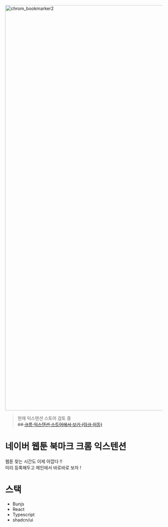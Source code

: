 <img width="1296" alt="chrom_bookmarker2" src="https://github.com/user-attachments/assets/95366e95-bc2d-4b4a-af93-fdeb77851301">


> 현재 익스텐션 스토어 검토 중  
~~## [크롬 익스텐션 스토어에서 보기 (링크 이동)](https://chromewebstore.google.com/detail/%EB%84%A4%EC%9D%B4%EB%B2%84-%EC%9B%B9%ED%88%B0-%EB%B6%81%EB%A7%88%ED%81%AC/cnfglfaobnkgkcnagfbaeilbpkcjcanh)~~

# 네이버 웹툰 북마크 크롬 익스텐션

웹툰 찾는 시간도 이제 아깝다 !! <br> 미리 등록해두고 메인에서 바로바로 보자 !

# 스택
-   Bunjs
-   React
-   Typescript
-   shadcn/ui
